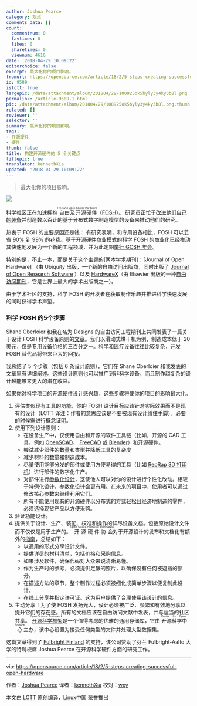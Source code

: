 ```yaml
---
author: Joshua Pearce
category: 观点
comments_data: []
count:
  commentnum: 0
  favtimes: 0
  likes: 0
  sharetimes: 0
  viewnum: 4616
date: '2018-04-29 10:09:22'
editorchoice: false
excerpt: 最大化你的项目影响。
fromurl: https://opensource.com/article/18/2/5-steps-creating-successful-open-hardware
id: 9589
islctt: true
largepic: /data/attachment/album/201804/29/100925ok5byly3y4ky3b8l.png
permalink: /article-9589-1.html
pic: /data/attachment/album/201804/29/100925ok5byly3y4ky3b8l.png.thumb.jpg
related: []
reviewer: ''
selector: ''
summary: 最大化你的项目影响。
tags:
- 开源硬件
- 硬件
thumb: false
title: 构建开源硬件的 5 个关键点
titlepic: true
translator: kennethXia
updated: '2018-04-29 10:09:22'
---
```



> 
> 最大化你的项目影响。
> 
> 
> 


![](/data/attachment/album/201804/29/100925ok5byly3y4ky3b8l.png)


科学社区正在加速拥抱<ruby> 自由及开源硬件 <rt>  Free and Open Source Hardware </rt></ruby>（[FOSH](https://opensource.com/business/16/4/how-calculate-open-source-hardware-return-investment)）。 研究员正忙于[改进他们自己的装备](https://opensource.com/node/16840)并创造数以百计的基于分布式数字制造模型的设备来推动他们的研究。


热衷于 FOSH 的主要原因还是钱： 有研究表明，和专用设备相比，FOSH 可以[节省 90% 到 99% 的花费](http://www.appropedia.org/Open-source_Lab)。基于[开源硬件商业模式](https://www.academia.edu/32004903/Emerging_Business_Models_for_Open_Source_Hardware)的科学 FOSH 的商业化已经推动其快速地发展为一个新的工程领域，并为此定期[举行 GOSH 年会](http://openhardware.science/)。


特别的是，不止一本，而是关于这个主题的[两本学术期刊]：[Journal of Open Hardware] （由 Ubiquity 出版，一个新的自由访问出版商，同时出版了 [Journal of Open Research Software](https://openresearchsoftware.metajnl.com/) ）以及 [HardwareX](https://www.journals.elsevier.com/hardwarex)（由 Elsevier 出版的一种[自由访问期刊](https://opensource.com/node/30041)，它是世界上最大的学术出版商之一）。


由于学术社区的支持，科学 FOSH 的开发者在获取制作乐趣并推进科学快速发展的同时获得学术声望。


### 科学 FOSH 的5个步骤


Shane Oberloier 和我在名为 Designs 的自由访问工程期刊上共同发表了一篇关于设计 FOSH 科学设备原则的[文章](https://www.academia.edu/35603319/General_Design_Procedure_for_Free_and_Open-Source_Hardware_for_Scientific_Equipment)。我们以滑动式烘干机为例，制造成本低于 20 美元，仅是专用设备价格的三百分之一。[科学](https://opensource.com/business/16/4/how-calculate-open-source-hardware-return-investment)和[医疗](https://www.academia.edu/35382852/Maximizing_Returns_for_Public_Funding_of_Medical_Research_with_Open_source_Hardware)设备往往比较复杂，开发 FOSH 替代品将带来巨大的回报。


我总结了 5 个步骤（包括 6 条设计原则），它们在 Shane Oberloier 和我发表的文章里有详细阐述。这些设计原则也可以推广到非科学设备，而且制作越复杂的设计越能带来更大的潜在收益。


如果你对科学项目的开源硬件设计感兴趣，这些步骤将使你的项目的影响最大化。


1. 评估类似现有工具的功能，你的 FOSH 设计目标应该针对实际效果而不是现有的设计（LCTT 译注：作者的意思应该是不要被现有设计缚住手脚）。必要的时候需进行概念证明。
2. 使用下列设计原则：
	* 在设备生产中，仅使用自由和开源的软件工具链（比如，开源的 CAD 工具，例如 [OpenSCAD](http://www.openscad.org/)、 [FreeCAD](https://www.freecadweb.org/) 或 [Blender](https://www.blender.org/)）和开源硬件。
	* 尝试减少部件的数量和类型并降低工具的复杂度
	* 减少材料的数量和制造成本。
	* 尽量使用能够分发的部件或使用方便易得的工具（比如 [RepRap 3D 打印机](http://reprap.org/)）进行部件的数字化生产。
	* 对部件进行[参数化设计](https://en.wikipedia.org/wiki/Parametric_design)，这使他人可以对你的设计进行个性化改动。相较于特例化设计，参数化设计会更有用。在未来的项目中，使用者可以通过修改核心参数来继续利用它们。
	* 所有不能使用现有的开源硬件以分布式的方式轻松且经济地制造的零件，必须选择现货产品以方便采购。
3. 验证功能设计。
4. 提供关于设计、生产、装配、校准和操作的详尽设备文档。包括原始设计文件而不仅仅是用于生产的。<ruby> 开源硬件协会 <rt>  Open Source Hardware Association </rt></ruby>对于开源设计的发布和文档化有额外的[指南](https://www.oshwa.org/sharing-best-practices/)，总结如下：
	* 以通用的形式分享设计文件。
	* 提供详尽的材料清单，包括价格和采购信息。
	* 如果涉及软件，确保代码对大众来说清晰易懂。
	* 作为生产时的参考，必须提供足够的照片，以确保没有任何被遮挡的部分。
	* 在描述方法的章节，整个制作过程必须被细化成简单步骤以便复制此设计。
	* 在线上分享并指定许可证。这为用户提供了合理使用该设计的信息。
5. 主动分享！为了使 FOSH 发扬光大，设计必须被广泛、频繁和有效地分享以提升它们的存在感。所有的文档应该在自由访问文献中发表，并与适当的社区共享。<ruby> <a href="https://osf.io/">  开源科学框架 </a> <rt>  Open Science Framework </rt></ruby>是一个值得考虑的优雅的通用存储库，它由<ruby> 开源科学中心 <rt>  Center for Open Science </rt></ruby>主办，该中心设置为接受任何类型的文件并处理大型数据集。


这篇文章得到了 [Fulbright Finland](http://www.fulbright.fi/en) 的支持，该公司赞助了芬兰 Fulbright-Aalto 大学的特聘校席 Joshua Pearce 在开源科学硬件方面的研究工作。




---


via: <https://opensource.com/article/18/2/5-steps-creating-successful-open-hardware>


作者：[Joshua Pearce](https://opensource.com/users/jmpearce) 译者：[kennethXia](https://github.com/kennethXia) 校对：[wxy](https://github.com/wxy)


本文由 [LCTT](https://github.com/LCTT/TranslateProject) 原创编译，[Linux中国](https://linux.cn/) 荣誉推出